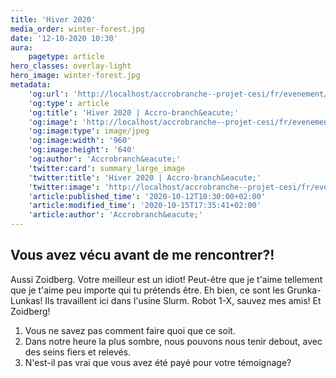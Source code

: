 ```yaml
---
title: 'Hiver 2020'
media_order: winter-forest.jpg
date: '12-10-2020 10:30'
aura:
    pagetype: article
hero_classes: overlay-light
hero_image: winter-forest.jpg
metadata:
    'og:url': 'http://localhost/accrobranche--projet-cesi/fr/evenement/hiver-2020'
    'og:type': article
    'og:title': 'Hiver 2020 | Accro-branch&eacute;'
    'og:image': 'http://localhost/accrobranche--projet-cesi/fr/evenement/hiver-2020/winter-forest.jpg'
    'og:image:type': image/jpeg
    'og:image:width': '960'
    'og:image:height': '640'
    'og:author': 'Accrobranch&eacute;'
    'twitter:card': summary_large_image
    'twitter:title': 'Hiver 2020 | Accro-branch&eacute;'
    'twitter:image': 'http://localhost/accrobranche--projet-cesi/fr/evenement/hiver-2020/winter-forest.jpg'
    'article:published_time': '2020-10-12T10:30:00+02:00'
    'article:modified_time': '2020-10-15T17:35:41+02:00'
    'article:author': 'Accrobranch&eacute;'
---
```


## Vous avez vécu avant de me rencontrer?!

Aussi Zoidberg. Votre meilleur est un idiot! Peut-être que je t'aime tellement que je t'aime peu importe qui tu prétends être. Eh bien, ce sont les Grunka-Lunkas! Ils travaillent ici dans l'usine Slurm. Robot 1-X, sauvez mes amis! Et Zoidberg!

1. Vous ne savez pas comment faire quoi que ce soit.
2. Dans notre heure la plus sombre, nous pouvons nous tenir debout, avec des seins fiers et relevés.
3. N'est-il pas vrai que vous avez été payé pour votre témoignage?